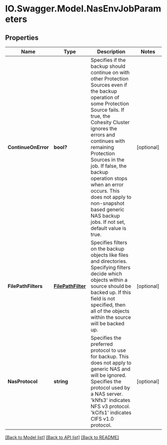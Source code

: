 # IO.Swagger.Model.NasEnvJobParameters
## Properties

Name | Type | Description | Notes
------------ | ------------- | ------------- | -------------
**ContinueOnError** | **bool?** | Specifies if the backup should continue on with other Protection Sources even if the backup operation of some Protection Source fails. If true, the Cohesity Cluster ignores the errors and continues with remaining Protection Sources in the job. If false, the backup operation stops when an error occurs. This does not apply to non-snapshot based generic NAS backup jobs. If not set, default value is true. | [optional] 
**FilePathFilters** | [**FilePathFilter**](FilePathFilter.md) | Specifies filters on the backup objects like files and directories. Specifying filters decide which objects within a source should be backed up. If this field is not specified, then all of the objects within the source will be backed up. | [optional] 
**NasProtocol** | **string** | Specifies the preferred protocol to use for backup. This does not apply to generic NAS and will be ignored. Specifies the protocol used by a NAS server. &#39;kNfs3&#39; indicates NFS v3 protocol. &#39;kCifs1&#39; indicates CIFS v1.0 protocol. | [optional] 

[[Back to Model list]](../README.md#documentation-for-models) [[Back to API list]](../README.md#documentation-for-api-endpoints) [[Back to README]](../README.md)

